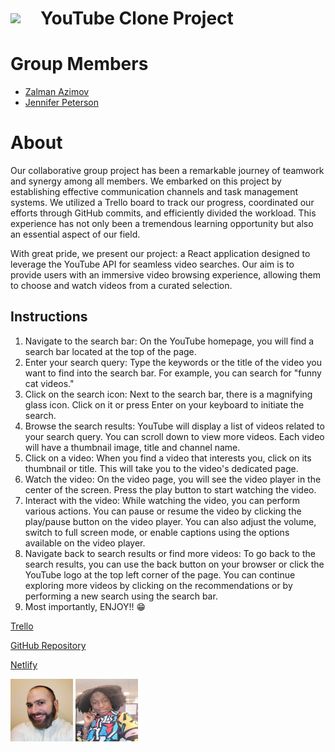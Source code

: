 # <span style="display:flex; align-items:center;"><img src="https://www.freeiconspng.com/uploads/hd-youtube-logo-png-transparent-background-20.png" style="width:5vw; margin:0; padding:0;"/> YouTube Clone Project

<p>
<h1>Group Members</h1>
<ul>

<li><a href="https://github.com/zalazimovr">Zalman Azimov</a></li>
<li><a href="https://github.com/JenniferPeterson1203">Jennifer Peterson</a></li>

</ul>
</p>

# About

<p>
Our collaborative group project has been a remarkable journey of teamwork and synergy among all members. We embarked on this project by establishing effective communication channels and task management systems. We utilized a Trello board to track our progress, coordinated our efforts through GitHub commits, and efficiently divided the workload. This experience has not only been a tremendous learning opportunity but also an essential aspect of our field.

With great pride, we present our project: a React application designed to leverage the YouTube API for seamless video searches. Our aim is to provide users with an immersive video browsing experience, allowing them to choose and watch videos from a curated selection.

</p>

## Instructions

<ol>
<li>
 Navigate to the search bar: On the YouTube homepage, you will find a search bar located at the top of the page.
</li>
<li>Enter your search query: Type the keywords or the title of the video you want to find into the search bar. For example, you can search for "funny cat videos."</li>
<li>Click on the search icon: Next to the search bar, there is a magnifying glass icon. Click on it or press Enter on your keyboard to initiate the search.</li>
<li>Browse the search results: YouTube will display a list of videos related to your search query. You can scroll down to view more videos. Each video will have a thumbnail image, title and channel name.</li>
<li>Click on a video: When you find a video that interests you, click on its thumbnail or title. This will take you to the video's dedicated page.</li>
<li>Watch the video: On the video page, you will see the video player in the center of the screen. Press the play button to start watching the video.</li>
<li>Interact with the video: While watching the video, you can perform various actions. You can pause or resume the video by clicking the play/pause button on the video player. You can also adjust the volume, switch to full screen mode, or enable captions using the options available on the video player.</li>
<li>Navigate back to search results or find more videos: To go back to the search results, you can use the back button on your browser or click the YouTube logo at the top left corner of the page. You can continue exploring more videos by clicking on the recommendations or by performing a new search using the search bar.</li>
<li>Most importantly, ENJOY!! 😁</li>
</ol>

<a href="https://trello.com/b/ZbMUafvG">Trello</a>

<a href="https://zalazimov.github.io/project-youtube-clone/">GitHub Repository</a>

<a href="https://jenn-and-zalman-youtube.netlify.app/">Netlify</a>

<img src="src/Components/About/images/zalman.jpg" width="100" height="100"/>
<img src="src/Components/About/images/Jennifer.jpg" width="100" height="100">

